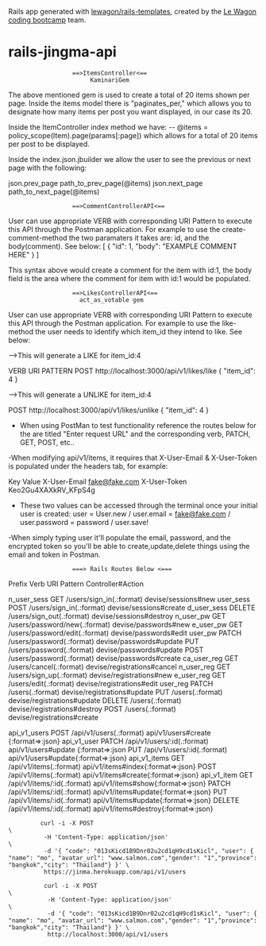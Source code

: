 Rails app generated with [lewagon/rails-templates](https://github.com/lewagon/rails-templates), created by the [Le Wagon coding bootcamp](https://www.lewagon.com) team.
# rails-jingma-api

                      ==>ItemsController<==
                           KaminariGem
The above mentioned gem is used to create a total of 20 items shown per page. Inside the items model there is "paginates_per," which allows you to designate how many items per post you want displayed, in our case its 20.

Inside the ItemController index method we have:
  -- @items = policy_scope(Item).page(params[:page])
which allows for a total of 20 items per post to be displayed.

Inside the index.json.jbuilder we allow the user to see the previous or next page with the following:

json.prev_page path_to_prev_page(@items)
json.next_page path_to_next_page(@items)


                      ==>CommentControllerAPI<==
User can use appropriate VERB with corresponding URI Pattern to execute this API
through the Postman application. For example to use the create-comment-method the
two paramaters it takes are: id, and the body(comment). See below:
  [
    {
        "id": 1,
        "body": "EXAMPLE COMMENT HERE"
    }
]

This syntax above would create a comment for the item with id:1, the body field is the
area where the comment for item with id:1 would be populated.

                      ==>LikesControllerAPI<==
                        act_as_votable gem
User can use appropriate VERB with corresponding URI Pattern to execute this API
through the Postman application. For example to use the like-method the
user needs to identify which item_id they intend to like. See below:

-->This will generate a LIKE for item_id:4


VERB                URI PATTERN
POST    http://localhost:3000/api/v1/likes/like
{
  "item_id": 4
}

-->This will generate a UNLIKE for item_id:4

POST    http://localhost:3000/api/v1/likes/unlike
{
  "item_id": 4
}


- When using PostMan to test functionality reference the routes below for the are titled "Enter request URL" and the corresponding verb, PATCH, GET, POST, etc..

-When modifying api/v1/items, it requires that X-User-Email & X-User-Token is populated under the headers tab, for example:

Key                   Value
X-User-Email        fake@fake.com
X-User-Token        Keo2Gu4XAXkRV_KFpS4g


- These two values can be accessed through the terminal once your initial user is created: user = User.new / user.email = fake@fake.com / user.password = password / user.save!

-When simply typing user it'll populate the email, password, and the encrypted token so you'll be able to create,update,delete things using the email and token in Postman.


                      ===> Rails Routes Below <===

Prefix       Verb        URI Pattern                    Controller#Action

n_user_sess  GET    /users/sign_in(.:format)       devise/sessions#new
user_sess    POST   /users/sign_in(.:format)       devise/sessions#create
d_user_sess DELETE /users/sign_out(.:format)      devise/sessions#destroy
n_user_pw    GET    /users/password/new(.:format)  devise/passwords#new
e_user_pw    GET    /users/password/edit(.:format) devise/passwords#edit
user_pw     PATCH  /users/password(.:format)      devise/passwords#update
            PUT    /users/password(.:format)      devise/passwords#update
            POST   /users/password(.:format)      devise/passwords#create
ca_user_reg GET    /users/cancel(.:format)        devise/registrations#cancel
n_user_reg  GET    /users/sign_up(.:format)       devise/registrations#new
e_user_reg  GET    /users/edit(.:format)          devise/registrations#edit
user_reg   PATCH  /users(.:format)               devise/registrations#update
            PUT    /users(.:format)               devise/registrations#update
          DELETE /users(.:format)               devise/registrations#destroy
            POST   /users(.:format)               devise/registrations#create

api_v1_users POST   /api/v1/users(.:format)    api/v1/users#create {:format=>:json}
api_v1_user PATCH  /api/v1/users/:id(.:format)    api/v1/users#update {:format=>:json
             PUT    /api/v1/users/:id(.:format)    api/v1/users#update{:format=>:json}
 api_v1_items GET    /api/v1/items(.:format)        api/v1/items#index{:format=>:json}
             POST   /api/v1/items(.:format)        api/v1/items#create{:format=>:json}
api_v1_item  GET    /api/v1/items/:id(.:format)    api/v1/items#show{:format=>:json}
             PATCH  /api/v1/items/:id(.:format)    api/v1/items#update{:format=>:json}
             PUT    /api/v1/items/:id(.:format)    api/v1/items#update{:format=>:json}
             DELETE /api/v1/items/:id(.:format)   api/v1/items#destroy{:format=>:json}



             curl -i -X POST                                                              \
              -H 'Content-Type: application/json'                                     \
              -d '{ "code": "013sKicd1B9Dnr02u2cd1qH9cd1sKicl", "user": { "name": "mo", "avatar_url": "www.salmon.com","gender": "1","province": "bangkok","city": "Thailand"} }' \
              https://jinma.herokuapp.com/api/v1/users

              curl -i -X POST                                                              \
               -H 'Content-Type: application/json'                                     \
               -d '{ "code": "013sKicd1B9Dnr02u2cd1qH9cd1sKicl", "user": { "name": "mo", "avatar_url": "www.salmon.com","gender": "1","province": "bangkok","city": "Thailand"} }' \
               http://localhost:3000/api/v1/users
